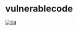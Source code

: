 # vulnerablecode

[![Git](https://app.soluble.cloud/api/v1/public/badges/b8a93bf1-5ed1-4068-acd8-f1431c456c44.svg?orgId=560723739106)](https://app.soluble.cloud/repos/details/github.com/bhuvi11/vulnerablecode?orgId=560723739106)  

